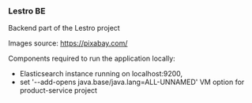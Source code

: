 ### Lestro BE
Backend part of the Lestro project

Images source: https://pixabay.com/

Components required to run the application locally:
- Elasticsearch instance running on localhost:9200,
- set '--add-opens java.base/java.lang=ALL-UNNAMED' VM option for product-service project